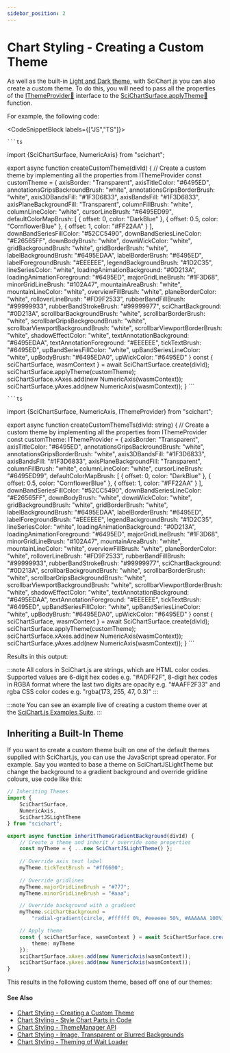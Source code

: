 ```yaml
---
sidebar_position: 2
---
```


# Chart Styling - Creating a Custom Theme

As well as the built-in [Light and Dark theme](/2d-charts/styling-and-theming/theme-manager-api/index.md), with SciChart.js you can also create a custom theme. To do this, you will need to pass all the properties of the [IThemeProvider:blue_book:](https://www.scichart.com/documentation/js/current/typedoc/interfaces/ithemeprovider.html) interface to the [SciChartSurface.applyTheme:blue_book:](https://www.scichart.com/documentation/js/current/typedoc/classes/scichartsurface.html#applytheme) function.

For example, the following code:

<CodeSnippetBlock labels={["JS","TS"]}>

    ```ts
import {SciChartSurface, NumericAxis} from "scichart";

export async function createCustomTheme(divId) {
    // Create a custom theme by implementing all the properties from IThemeProvider
    const customTheme = {
        axisBorder: "Transparent",
        axisTitleColor: "#6495ED",
        annotationsGripsBackroundBrush: "white",
        annotationsGripsBorderBrush: "white",
        axis3DBandsFill: "#1F3D6833",
        axisBandsFill: "#1F3D6833",
        axisPlaneBackgroundFill: "Transparent",
        columnFillBrush: "white",
        columnLineColor: "white",
        cursorLineBrush: "#6495ED99",
        defaultColorMapBrush: [
            { offset: 0, color: "DarkBlue" },
            { offset: 0.5, color: "CornflowerBlue" },
            { offset: 1, color: "#FF22AA" }
        ],
        downBandSeriesFillColor: "#52CC5490",
        downBandSeriesLineColor: "#E26565FF",
        downBodyBrush: "white",
        downWickColor: "white",
        gridBackgroundBrush: "white",
        gridBorderBrush: "white",
        labelBackgroundBrush: "#6495EDAA",
        labelBorderBrush: "#6495ED",
        labelForegroundBrush: "#EEEEEE",
        legendBackgroundBrush: "#1D2C35",
        lineSeriesColor: "white",
        loadingAnimationBackground: "#0D213A",
        loadingAnimationForeground: "#6495ED",
        majorGridLineBrush: "#1F3D68",
        minorGridLineBrush: "#102A47",
        mountainAreaBrush: "white",
        mountainLineColor: "white",
        overviewFillBrush: "white",
        planeBorderColor: "white",
        rolloverLineBrush: "#FD9F2533",
        rubberBandFillBrush: "#99999933",
        rubberBandStrokeBrush: "#99999977",
        sciChartBackground: "#0D213A",
        scrollbarBackgroundBrush: "white",
        scrollbarBorderBrush: "white",
        scrollbarGripsBackgroundBrush: "white",
        scrollbarViewportBackgroundBrush: "white",
        scrollbarViewportBorderBrush: "white",
        shadowEffectColor: "white",
        textAnnotationBackground: "#6495EDAA",
        textAnnotationForeground: "#EEEEEE",
        tickTextBrush: "#6495ED",
        upBandSeriesFillColor: "white",
        upBandSeriesLineColor: "white",
        upBodyBrush: "#6495EDA0",
        upWickColor: "#6495ED"
    }
    const { sciChartSurface, wasmContext } = await SciChartSurface.create(divId);
    sciChartSurface.applyTheme(customTheme);
    sciChartSurface.xAxes.add(new NumericAxis(wasmContext));
    sciChartSurface.yAxes.add(new NumericAxis(wasmContext));
}
    ```

    ```ts
import {SciChartSurface, NumericAxis, IThemeProvider} from "scichart";

export async function createCustomThemeTs(divId: string) {
    // Create a custom theme by implementing all the properties from IThemeProvider
    const customTheme: IThemeProvider = {
        axisBorder: "Transparent",
        axisTitleColor: "#6495ED",
        annotationsGripsBackroundBrush: "white",
        annotationsGripsBorderBrush: "white",
        axis3DBandsFill: "#1F3D6833",
        axisBandsFill: "#1F3D6833",
        axisPlaneBackgroundFill: "Transparent",
        columnFillBrush: "white",
        columnLineColor: "white",
        cursorLineBrush: "#6495ED99",
        defaultColorMapBrush: [
            { offset: 0, color: "DarkBlue" },
            { offset: 0.5, color: "CornflowerBlue" },
            { offset: 1, color: "#FF22AA" }
        ],
        downBandSeriesFillColor: "#52CC5490",
        downBandSeriesLineColor: "#E26565FF",
        downBodyBrush: "white",
        downWickColor: "white",
        gridBackgroundBrush: "white",
        gridBorderBrush: "white",
        labelBackgroundBrush: "#6495EDAA",
        labelBorderBrush: "#6495ED",
        labelForegroundBrush: "#EEEEEE",
        legendBackgroundBrush: "#1D2C35",
        lineSeriesColor: "white",
        loadingAnimationBackground: "#0D213A",
        loadingAnimationForeground: "#6495ED",
        majorGridLineBrush: "#1F3D68",
        minorGridLineBrush: "#102A47",
        mountainAreaBrush: "white",
        mountainLineColor: "white",
        overviewFillBrush: "white",
        planeBorderColor: "white",
        rolloverLineBrush: "#FD9F2533",
        rubberBandFillBrush: "#99999933",
        rubberBandStrokeBrush: "#99999977",
        sciChartBackground: "#0D213A",
        scrollbarBackgroundBrush: "white",
        scrollbarBorderBrush: "white",
        scrollbarGripsBackgroundBrush: "white",
        scrollbarViewportBackgroundBrush: "white",
        scrollbarViewportBorderBrush: "white",
        shadowEffectColor: "white",
        textAnnotationBackground: "#6495EDAA",
        textAnnotationForeground: "#EEEEEE",
        tickTextBrush: "#6495ED",
        upBandSeriesFillColor: "white",
        upBandSeriesLineColor: "white",
        upBodyBrush: "#6495EDA0",
        upWickColor: "#6495ED"
    }
    const { sciChartSurface, wasmContext } = await SciChartSurface.create(divId);
    sciChartSurface.applyTheme(customTheme);
    sciChartSurface.xAxes.add(new NumericAxis(wasmContext));
    sciChartSurface.yAxes.add(new NumericAxis(wasmContext));
}
    ```
 
</CodeSnippetBlock>
 


Results in this output:

<CenteredImageWrapper
    src="/images/Styling_CustomTheme.png"
/>

:::note
All colors in SciChart.js are strings, which are HTML color codes. Supported values are 6-digit hex codes e.g. "#ADFF2F", 8-digit hex codes in RGBA format where the last two digits are opacity e.g. "#AAFF2F33" and rgba CSS color codes e.g. "rgba(173, 255, 47, 0.3)"
:::

:::note
You can see an example live of creating a custom theme over at the [SciChart.js Examples Suite](https://www.scichart.com/demo/javascript-chart-custom-themes).
:::

Inheriting a Built-In Theme 
----------------------------

If you want to create a custom theme built on one of the default themes supplied with SciChart.js, you can use the JavaScript spread operator. For example. Say you wanted to base a theme on SciChartJSLightTheme but change the background to a gradient background and override gridline colours, use code like this:

```ts
// Inheriting Themes
import {
    SciChartSurface,
    NumericAxis,
    SciChartJSLightTheme 
} from "scichart";

export async function inheritThemeGradientBackground(divId) {
    // Create a theme and inherit / override some properties
    const myTheme = { ...new SciChartJSLightTheme() };
    
    // Override axis text label
    myTheme.tickTextBrush = "#ff6600"; 
    
    // Override gridlines
    myTheme.majorGridLineBrush = "#777"; 
    myTheme.minorGridLineBrush = "#aaa";

    // Override background with a gradient
    myTheme.sciChartBackground = 
        "radial-gradient(circle, #ffffff 0%, #eeeeee 50%, #AAAAAA 100%)";

    // Apply theme
    const { sciChartSurface, wasmContext } = await SciChartSurface.create(divId, { 
        theme: myTheme
    });
    sciChartSurface.xAxes.add(new NumericAxis(wasmContext));
    sciChartSurface.yAxes.add(new NumericAxis(wasmContext));
}
```

This results in the following custom theme, based off one of our themes:

<CenteredImageWrapper
    src="/images/Styling_InheritTheme.png"
/>

#### See Also

* [Chart Styling - Creating a Custom Theme](/2d-charts/styling-and-theming/creating-custom-theme/index.md)
* [Chart Styling - Style Chart Parts in Code](/2d-charts/styling-and-theming/style-chart-parts-in-code/index.md)
* [Chart Styling - ThemeManager API](/2d-charts/styling-and-theming/theme-manager-api/index.md)
* [Chart Styling - Image, Transparent or Blurred Backgrounds](/2d-charts/styling-and-theming/image-transparent-blurred-backgrounds/index.md)
* [Chart Styling - Theming of Wait Loader](/2d-charts/styling-and-theming/theming-of-wait-loader/index.md)
